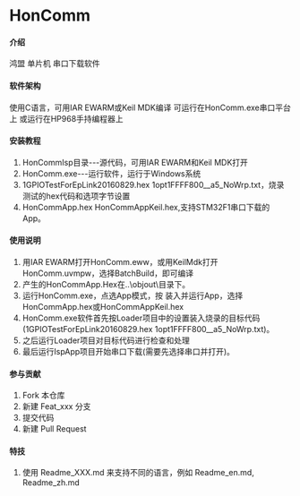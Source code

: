 # HonComm

#### 介绍
鸿盟 单片机 串口下载软件

#### 软件架构
使用C语言，可用IAR EWARM或Keil MDK编译
可运行在HonComm.exe串口平台上
或运行在HP968手持编程器上

#### 安装教程

1.  HonCommIsp目录---源代码，可用IAR EWARM和Keil MDK打开
2.  HonComm.exe---运行软件，运行于Windows系统
3.  1GPIOTestForEpLink20160829.hex 1opt1FFFF800__a5_NoWrp.txt，烧录测试的hex代码和选项字节设置
4.  HonCommApp.hex HonCommAppKeil.hex,支持STM32F1串口下载的App。


#### 使用说明

1.  用IAR EWARM打开HonComm.eww，或用KeilMdk打开HonComm.uvmpw，选择BatchBuild，即可编译
2.  产生的HonCommApp.Hex在..\objout\目录下。
3.  运行HonComm.exe，点选App模式，按 装入并运行App，选择HonCommApp.hex或HonCommAppKeil.hex
4.  HonComm.exe软件首先按Loader项目中的设置装入烧录的目标代码(1GPIOTestForEpLink20160829.hex 1opt1FFFF800__a5_NoWrp.txt)。
5.  之后运行Loader项目对目标代码进行检查和处理
6.  最后运行IspApp项目开始串口下载(需要先选择串口并打开)。

#### 参与贡献

1.  Fork 本仓库
2.  新建 Feat_xxx 分支
3.  提交代码
4.  新建 Pull Request


#### 特技

1.  使用 Readme\_XXX.md 来支持不同的语言，例如 Readme\_en.md, Readme\_zh.md
